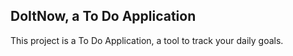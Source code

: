 ## DoItNow, a To Do Application

This project is a To Do Application, a tool to track your daily goals.